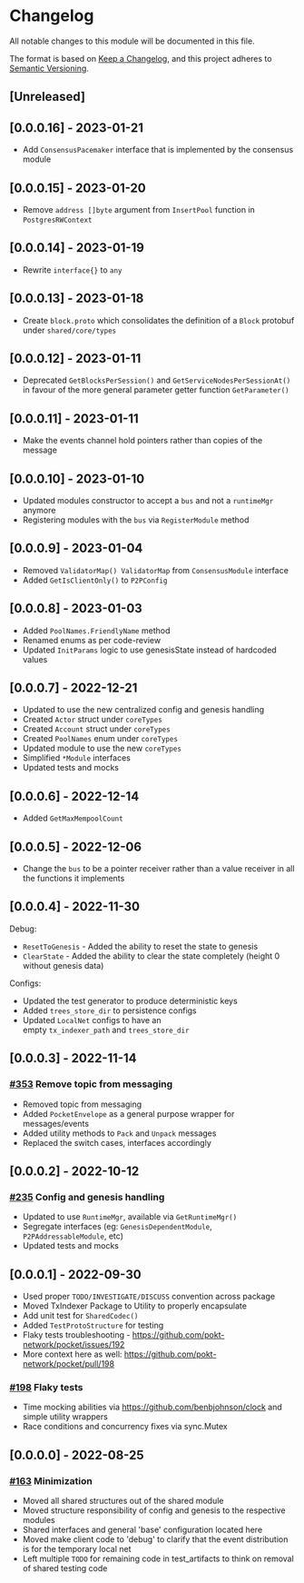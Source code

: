 # Changelog

All notable changes to this module will be documented in this file.

The format is based on [Keep a Changelog](https://keepachangelog.com/en/1.0.0/),
and this project adheres to [Semantic Versioning](https://semver.org/spec/v2.0.0.html).

## [Unreleased]

## [0.0.0.16] - 2023-01-21

- Add `ConsensusPacemaker` interface that is implemented by the consensus module

## [0.0.0.15] - 2023-01-20

- Remove `address []byte` argument from `InsertPool` function in `PostgresRWContext`

## [0.0.0.14] - 2023-01-19

- Rewrite `interface{}` to `any`

## [0.0.0.13] - 2023-01-18

- Create `block.proto` which consolidates the definition of a `Block` protobuf under `shared/core/types`

## [0.0.0.12] - 2023-01-11

- Deprecated `GetBlocksPerSession()` and `GetServiceNodesPerSessionAt()` in favour of the more general parameter getter function `GetParameter()`

## [0.0.0.11] - 2023-01-11

- Make the events channel hold pointers rather than copies of the message

## [0.0.0.10] - 2023-01-10

- Updated modules constructor to accept a `bus` and not a `runtimeMgr` anymore
- Registering modules with the `bus` via `RegisterModule` method

## [0.0.0.9] - 2023-01-04

- Removed `ValidatorMap() ValidatorMap` from `ConsensusModule` interface
- Added `GetIsClientOnly()` to `P2PConfig`

## [0.0.0.8] - 2023-01-03

- Added `PoolNames.FriendlyName` method
- Renamed enums as per code-review
- Updated `InitParams` logic to use genesisState instead of hardcoded values

## [0.0.0.7] - 2022-12-21

- Updated to use the new centralized config and genesis handling
- Created `Actor` struct under `coreTypes`
- Created `Account` struct under `coreTypes`
- Created `PoolNames` enum under `coreTypes`
- Updated module to use the new `coreTypes`
- Simplified `*Module` interfaces
- Updated tests and mocks

## [0.0.0.6] - 2022-12-14

- Added `GetMaxMempoolCount`

## [0.0.0.5] - 2022-12-06

- Change the `bus` to be a pointer receiver rather than a value receiver in all the functions it implements

## [0.0.0.4] - 2022-11-30

Debug:

- `ResetToGenesis` - Added the ability to reset the state to genesis
- `ClearState` - Added the ability to clear the state completely (height 0 without genesis data)

Configs:

- Updated the test generator to produce deterministic keys
- Added `trees_store_dir` to persistence configs
- Updated `LocalNet` configs to have an empty `tx_indexer_path` and `trees_store_dir`

## [0.0.0.3] - 2022-11-14

### [#353](https://github.com/pokt-network/pocket/pull/353) Remove topic from messaging

- Removed topic from messaging
- Added `PocketEnvelope` as a general purpose wrapper for messages/events
- Added utility methods to `Pack` and `Unpack` messages
- Replaced the switch cases, interfaces accordingly

## [0.0.0.2] - 2022-10-12

### [#235](https://github.com/pokt-network/pocket/pull/235) Config and genesis handling

- Updated to use `RuntimeMgr`, available via `GetRuntimeMgr()`
- Segregate interfaces (eg: `GenesisDependentModule`, `P2PAddressableModule`, etc)
- Updated tests and mocks

## [0.0.0.1] - 2022-09-30

- Used proper `TODO/INVESTIGATE/DISCUSS` convention across package
- Moved TxIndexer Package to Utility to properly encapsulate
- Add unit test for `SharedCodec()`
- Added `TestProtoStructure` for testing
- Flaky tests troubleshooting - https://github.com/pokt-network/pocket/issues/192
- More context here as well: https://github.com/pokt-network/pocket/pull/198

### [#198](https://github.com/pokt-network/pocket/pull/198) Flaky tests

- Time mocking abilities via https://github.com/benbjohnson/clock and simple utility wrappers
- Race conditions and concurrency fixes via sync.Mutex

## [0.0.0.0] - 2022-08-25

### [#163](https://github.com/pokt-network/pocket/issues/163) Minimization

- Moved all shared structures out of the shared module
- Moved structure responsibility of config and genesis to the respective modules
- Shared interfaces and general 'base' configuration located here
- Moved make client code to 'debug' to clarify that the event distribution is for the temporary local net
- Left multiple `TODO` for remaining code in test_artifacts to think on removal of shared testing code
